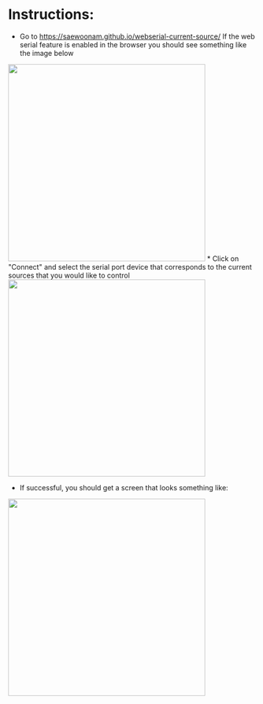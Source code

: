# Instructions:
* Go to https://saewoonam.github.io/webserial-current-source/
If the web serial feature is enabled in the browser you should see something like the image below

<img src="https://user-images.githubusercontent.com/2872116/101087607-acb33600-356f-11eb-9b31-bc77c5fd32da.png" width="400">
* Click on "Connect" and select the serial port device that corresponds to the current sources that you would like to control
<img src="https://user-images.githubusercontent.com/2872116/101087605-ac1a9f80-356f-11eb-8093-9da832bb0a02.png" width=400>

* If successful, you should get a screen that looks something like:
<img src="https://user-images.githubusercontent.com/2872116/101087601-ab820900-356f-11eb-9910-a657a3c7178f.png" width=400>
